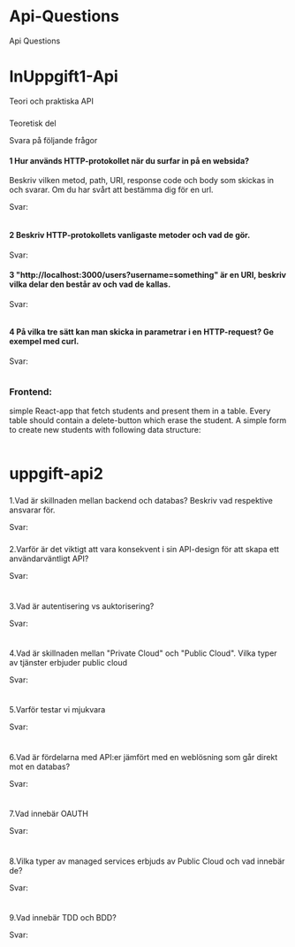 # Api-Questions
Api Questions
# InUppgift1-Api
Teori och praktiska API

#####
Teoretisk del

Svara på följande frågor

#### 1 Hur används HTTP-protokollet när du surfar in på en websida? 
Beskriv vilken metod, path, URI, response code och body som skickas in och svarar. 
Om du har svårt att bestämma dig för en url.


Svar:
```sh
```

 
#### 2 Beskriv HTTP-protokollets vanligaste metoder och vad de gör.

Svar:


#### 3 "http://localhost:3000/users?username=something" är en URI, beskriv vilka delar den består av och vad de kallas.


Svar:

```sh
```

#### 4 På vilka tre sätt kan man skicka in parametrar i en HTTP-request? Ge exempel med curl.

Svar:

```sh

 ```
### Frontend: 
simple React-app that fetch students and present them in a table.
Every table should contain a delete-button which erase the student.
A simple form to create new students with following data structure:

```sh
```

# uppgift-api2
#####
1.Vad är skillnaden mellan backend och databas? Beskriv vad respektive ansvarar för.

Svar:

#####
2.Varför är det viktigt att vara konsekvent i sin API-design för att skapa ett användarväntligt API?

Svar:
```sh
```
#####
3.Vad är autentisering vs auktorisering?

Svar:

```sh
```
#####
4.Vad är skillnaden mellan "Private Cloud" och "Public Cloud". Vilka typer av 
tjänster erbjuder public cloud

Svar:

```sh
```
#####
5.Varför testar vi mjukvara

Svar:

```sh
```

#####
6.Vad är fördelarna med API:er jämfört med en weblösning som går direkt mot en databas?

Svar:
```sh

```
#####
7.Vad innebär OAUTH

Svar:

```sh
```

#####
8.Vilka typer av managed services erbjuds av Public Cloud och vad innebär de?

Svar:

```sh
```
#####
9.Vad innebär TDD och BDD?

Svar:
```sh
```
